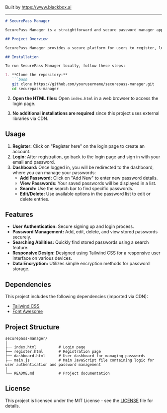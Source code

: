 
Built by https://www.blackbox.ai

---

```markdown
# SecurePass Manager

SecurePass Manager is a straightforward and secure password manager application that enables users to store and manage passwords securely. This application features user authentication and a user-friendly dashboard for managing passwords.

## Project Overview

SecurePass Manager provides a secure platform for users to register, log in, and manage their passwords. With an intuitive interface built with Tailwind CSS and Font Awesome icons, users can easily add, view, and delete their passwords. The application emphasizes data security through encryption and local storage management.

## Installation

To run SecurePass Manager locally, follow these steps:

1. **Clone the repository:**
   ```bash
   git clone https://github.com/yourusername/securepass-manager.git
   cd securepass-manager
   ```

2. **Open the HTML files:**
   Open `index.html` in a web browser to access the login page.

3. **No additional installations are required** since this project uses external libraries via CDN.

## Usage

1. **Register:** Click on "Register here" on the login page to create an account.
2. **Login:** After registration, go back to the login page and sign in with your email and password.
3. **Dashboard:** Once logged in, you will be redirected to the dashboard, where you can manage your passwords:
   - **Add Password:** Click on "Add New" to enter new password details.
   - **View Passwords:** Your saved passwords will be displayed in a list.
   - **Search:** Use the search bar to find specific passwords.
   - **Edit/Delete:** Use available options in the password list to edit or delete entries.

## Features

- **User Authentication:** Secure signing up and login process.
- **Password Management:** Add, edit, delete, and view stored passwords securely.
- **Searching Abilities:** Quickly find stored passwords using a search feature.
- **Responsive Design:** Designed using Tailwind CSS for a responsive user interface on various devices.
- **Data Encryption:** Utilizes simple encryption methods for password storage.

## Dependencies

This project includes the following dependencies (imported via CDN):

- [Tailwind CSS](https://tailwindcss.com/)
- [Font Awesome](https://fontawesome.com/)

## Project Structure

```
securepass-manager/
│
├── index.html          # Login page
├── register.html       # Registration page
├── dashboard.html      # User dashboard for managing passwords
├── main.js             # Main JavaScript file containing logic for user authentication and password management
│
└── README.md           # Project documentation
```

## License

This project is licensed under the MIT License - see the [LICENSE](LICENSE.md) file for details.
```